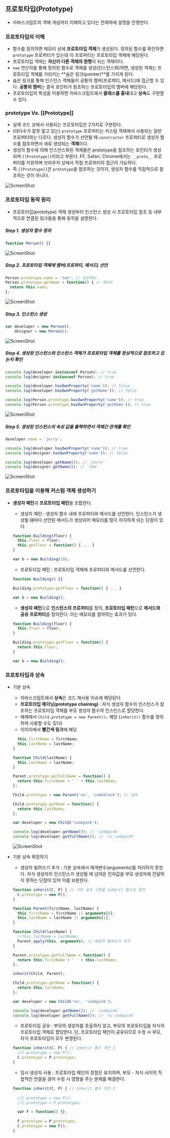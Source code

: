 ## 프로토타입(Prototype)

* 자바스크립트의 객체 개념까지 이해하고 있다는 전제하에 설명을 진행한다.

### 프로토타입의 이해
- 함수를 정의하면 메모리 상에 **프로토타입 객체**가 생성된다. 정의된 함수를 확인하면 ```prototype``` 프로퍼티가 있는데 이 프로퍼티는 프로토타입 객체에 해당된다.
- 프로토타입 객체는 **자신이 다른 객체의 원형**이 되는 객체이다.
- ```new``` 연산자를 통해 정의된 함수로 객체를 생성(인스턴스화)하면, 생성된 객체는 프로토타입 객체를 가리키는 **숨은 링크(pointer)**를 가지게 된다.
- 숨은 링크를 통해 인스턴스 객체들이 공통의 멤버(프로퍼티, 메서드)에 접근할 수 있다. **공통의 멤버**는 결국 포인터가 참조하는 프로토타입의 멤버에 해당된다.
- 프로토타입의 특성을 이용하면 자바스크립트에서 **클래스를 흉내**내고 **상속**도 구현할 수 있다.  

### prototype Vs. [[Prototype]]
- 실제 코드 상에서 사용되는 프로토타입은 2가지로 구분된다.
- (대다수가 잘못 알고 있는) ```prototype``` 프로퍼티는 커스텀 객체에서 사용되는 일반 프로퍼티와는 다르다. 생성자 함수가 선언될 때 ```constructor``` 프로퍼티로 생성자 함수를 참조하면서 새로 생성되는 **객체**이다.
- 생성자 함수에 의해 인스턴스화된 객체들은 prototype을 참조하는 포인터가 생성되며 ```[[Prototype]]```이라고 부른다. FF, Safari, Chrome에서는 ```__proto__``` 프로퍼티를 지원하며 브라우저 상에서 직접 프로퍼티의 접근이 가능하다.
- 즉 ```[[Prototype]]```은 ```prototype```을 참조하는 것이지, 생성자 함수를 직접적으로 참조하는 것이 아니다.

![ScreenShot](/screenshot/prototype/prototype_preview.jpg)

### 프로토타입 동작 원리
- 프로토타입(prototype) 객체 생성부터 인스턴스 생성 시 프로토타입 참조 등 내부적으로 연결된 링크들을 통해 동작을 설명한다.

##### Step 1. 생성자 함수 정의

```javascript
function Person() {}
```  
![ScreenShot](/screenshot/prototype/prototype_logic_01.jpg)  

##### Step 2. 프로토타입 객체에 멤버(프로퍼티, 메서드) 선언

```javascript
Person.prototype.name = 'tom'; // 프로퍼티
Person.prototype.getName = function() { // 메서드
  return this.name;
};
```  
![ScreenShot](/screenshot/prototype/prototype_logic_02.jpg)  
  
##### Step 3. 인스턴스 생성 

```javascript
var developer = new Person(),
    designer = new Person();
```  
![ScreenShot](/screenshot/prototype/prototype_logic_03.jpg)  

##### Step 4. 생성된 인스턴스와 인스턴스 객체가 프로토타입 객체를 정상적으로 참조하고 있는지 확인  

```javascript
console.log(developer instanceof Person); // true
console.log(designer instanceof Person); // true

console.log(developer.hasOwnProperty('name')); // false
console.log(developer.hasOwnProperty('getName')); // false

console.log(Person.prototype.hasOwnProperty('name')); // true
console.log(Person.prototype.hasOwnProperty('getName')); // true
```  
![ScreenShot](/screenshot/prototype/prototype_logic_04.jpg)  

##### Step 5. 생성된 인스턴스의 속성 값을 출력하면서 객체간 관계를 확인

```javascript
developer.name = 'jerry';

console.log(developer.hasOwnProperty('name')); // true
console.log(designer.hasOwnProperty('name')); // false

console.log(developer.getName()); // 'jerry'
console.log(designer.getName()); // 'tom'
```  
![ScreenShot](/screenshot/prototype/prototype_logic_05.jpg)


### 프로토타입을 이용해 커스텀 객체 생성하기
- **생성자 패턴**과 **프로토타입 패턴**을 조합한다.
  - 생성자 패턴 : 생성자 함수 내에 프로퍼티와 메서드를 선언한다. 인스턴스가 생성될 떄마다 선언된 메서드가 생성되어 메모리를 많이 차지하게 되는 단점이 있다.
  
  ```javascript
  function Building(floor) {
    this.floor = floor;
    this.getFloor = function() { ... }
  }
  
  var b = new Building(10);
  ```
  
  - 프로토타입 패턴 : 프로토타입 객체에 프로퍼티와 메서드를 선언한다.
  
  ```javascript
  function Building() {}
  
  Building.prototype.getFloor = function() { ... }
  
  var b = new Building();
  ```
  
  - **생성자 패턴**으로 **인스턴스의 프로퍼티**를 정의, **프로토타입 패턴**으로 **메서드와 공유 프로퍼티**를 정의한다. 이는 메모리를 절약하는 효과가 있다.
  
  ```javascript
  function Building(floor) {
    this.floor = floor;
  }
  
  Building.prototype.getFloor = function() {
    return this.floor;
  }
  
  var b = new Building();
  ```

### 프로토타입과 상속
- 기본 상속
  - 자바스크립트에서 **상속**은 코드 재사용 이슈에 해당된다.
  - **프로토타입 체이닝(prototype chaining)** : 자식 생성자 함수의 인스턴스가 참조하는 프로토타입 객체를 부모 생성자 함수의 인스턴스로 할당한다.
  - 예제에서 ```Child.prototype = new Parent();``` 해당 (```inherit()``` 함수를 정의하여 사용할 수도 있다)
  - 이미지에서 **빨간색 링크**에 해당
  
  ```javascript
    this.firstName = firstName;
    this.lastName = lastName;
  }

  function Child(lastName) {
    this.lastName = lastName;
  }

  Parent.prototype.getFullName = function() {
    return this.firstName + ' ' + this.lastName;
  };

  Child.prototype = new Parent('nu', 'codeblack'); // 상속

  Child.prototype.getName = function() {
    return this.lastName;
  };

  var developer = new Child('codepink');

  console.log(developer.getName()); // 'codepink'
  console.log(developer.getFullName()); // 'nu codepink'
  ```
  ![ScreenShot](/screenshot/prototype/prototype_chain.jpg)

- 기본 상속 확장하기
  - 생성자 빌려쓰기 추가 : 기본 상속에서 매개변수(arguments)를 처리하지 못한다. 자식 생성자의 인스턴스가 생성될 때 넘어온 인자값을 부모 생성자에 전달하지 못하는 단점이 있어 이를 보완한다.
  
  ```javascript
  function inherit(C, P) { // 기본 상속 구문을 inherit 함수로 정의
    C.prototype = new P();
  }

  function Parent(firstName, lastName) {
    this.firstName = firstName || arguments[0];
    this.lastName = lastName || arguments[1];
  }

  function Child(lastName) {
    //this.lastName = lastName;
    Parent.apply(this, arguments); // 생성자 빌려쓰기 추가
  }

  Parent.prototype.getFullName = function() {
    return this.firstName + ' ' + this.lastName;
  };

  inherit(Child, Parent);

  Child.prototype.getName = function() {
    return this.lastName;
  };

  var developer = new Child('nu', 'codepink');

  console.log(developer.getName()); // 'codepink'
  console.log(developer.getFullName()); // 'nu codepink'
  ```
  
  - 프로토타입 공유 : 부모의 생성자를 호출하지 않고, 부모의 프로토타입을 자식의 프로토타입 객체로 할당한다. 단, 프로토타입 체인이 공유되므로 수정 시 부모, 자식 프로토타입이 모두 변경된다.  
  
  ```javascript
  function inherit(C, P) { // inherit 함수 개선 1
    //C.prototype = new P();
    C.prototype = P.prototype;
  }
  ```
  
  - 임시 생성자 사용 : 프로토타입 체인의 장점은 유지하며, 부모 - 자식 사이의 직접적인 연결을 끊어 수정 시 영향을 주는 문제를 해결한다. 
  
  ```javascript
  function inherit(C, P) { // inherit 함수 개선 2
    
    //C.prototype = new P();
    //C.prototype = P.prototype;

    var F = function() {};
    
    F.prototype = P.prototype;
    C.prototype = new F();
  }
  ```
